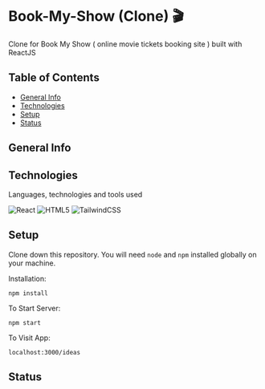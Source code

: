 # Book-My-Show (Clone) 🎬

Clone for Book My Show ( online movie tickets booking site ) built with ReactJS

## Table of Contents

- [General Info](https://github.com/demonicirfan/book-my-show/edit/master/README.md#general-info)
- [Technologies](https://github.com/demonicirfan/book-my-show/edit/master/README.md#technologies)
- [Setup](https://github.com/demonicirfan/book-my-show/edit/master/README.md#setup)
- [Status](https://github.com/demonicirfan/book-my-show/edit/master/README.md#status)

## General Info


## Technologies

Languages, technologies and tools used

![React](https://img.shields.io/badge/react-%2320232a.svg?style=for-the-badge&logo=react&logoColor=%2361DAFB)
![HTML5](https://img.shields.io/badge/html5-%23E34F26.svg?style=for-the-badge&logo=html5&logoColor=white)
![TailwindCSS](https://img.shields.io/badge/tailwindcss-%2338B2AC.svg?style=for-the-badge&logo=tailwind-css&logoColor=white)

## Setup

Clone down this repository. You will need ```node``` and ```npm``` installed globally on your machine.

Installation:

```npm install```

To Start Server:

```npm start```

To Visit App:

```localhost:3000/ideas```
## Status
